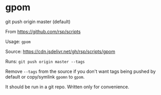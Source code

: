 gpom
====
git push origin master (default)

From https://github.com/rsp/scripts

Usage: `gpom`

Source: https://cdn.jsdelivr.net/gh/rsp/scripts/gpom

Runs: `git push origin master --tags`

Remove `--tags` from the source if you don't want tags
being pushed by default or copy/symlink `gpomn` to `gpom`.

It should be run in a git repo. Written only for convenience.

